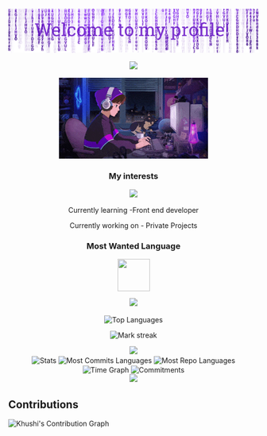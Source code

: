 <p align="center">
  <img src="header.png"/>
</p>
<p align="center">
   <img src="https://readme-typing-svg.demolab.com?font=Roboto+Slab&color=%237E3ACE&size=35&center=true&vCenter=true&width=450&duration=1500&pause=1000&lines=Abdo-Ahmed-Mostafa;Software+Engineer" width="auto" height="35"/>
</p>
<p align="center">
  <img alt="Coding GIF" width="300" height="auto" src="coding.gif"/>
</p>

<h3 align="center">My interests</h3>
<p align="center">
   <img src="https://readme-typing-svg.demolab.com?font=Roboto+Slab&color=%237E3ACE&size=35&center=true&vCenter=true&width=450&duration=1500&pause=1000&lines=Artificial+Intelligence;Full+Stack;DEV+WEB" width="auto" height="35"/>
</p>

<p align="center">Currently learning -Front end developer</p>
<p align="center">Currently working on - Private Projects</p>

<h3 align="center">Most Wanted Language</h3>
<p align="center">
  <a href="https://github.com/samarjit-sahoo/Python_Practice.git" target="_blank">
    <img align="center" src="https://upload.wikimedia.org/wikipedia/commons/thumb/9/99/Unofficial_JavaScript_logo_2.svg/1200px-Unofficial_JavaScript_logo_2.svg.png" height="65" width="65" />
  </a>


<div align="center">
    <img src="https://skillicons.dev/icons?i=html,css,javascript,typescript,bootstrap,tailwind,react,vite,redux,next,github,figma,mui,git,firebase,vscode" />
</div>


</p>

<p align="center">
  <img align="center" src="https://github-readme-stats.vercel.app/api/top-langs?username=Abdo-Ahmed-Mostafa&hide_border=true&no-bg=true&no-frame=true&layout=compact&theme=transparent&hide=html,css,jupyter%20notebook,pug,jinja" alt="Top Languages"/>
</p>

<p align="center">
  <img alt="Mark streak" src="https://github-readme-streak-stats.herokuapp.com/?user=Abdo-Ahmed-Mostafa&hide_border=true&theme=transparent" /> 
</p>

<!--Trophy-->
<div align=center>
  <img src="https://github-profile-trophy.vercel.app/?username=samarjit-sahoo&no-bg=true&no-frame=true&row=2&column=3"/>
</div>

<div align="center">
  <img align="center" src="http://github-profile-summary-cards.vercel.app/api/cards/stats?username=samarjit-sahoo&theme=transparent" height="180em" alt="Stats"/>
  <img align="center" src="http://github-profile-summary-cards.vercel.app/api/cards/most-commit-language?username=Abdo-Ahmed-Mostafa&theme=transparent&exclude=html,CSS,Jupyter%20Notebook" height="180em" alt="Most Commits Languages"/>
  <img align="center" src="http://github-profile-summary-cards.vercel.app/api/cards/repos-per-language?username=Abdo-Ahmed-Mostafa&theme=transparent&exclude=html,CSS,Jupyter%20Notebook" height="180em" alt="Most Repo Languages"/>
  <img align="center" src="http://github-profile-summary-cards.vercel.app/api/cards/productive-time?username=Abdo-Ahmed-Mostafa&theme=transparent&utcOffset=5.30" height="180em" alt="Time Graph"/>
  <img align="center" src="http://github-profile-summary-cards.vercel.app/api/cards/profile-details?username=Abdo-Ahmed-Mostafa&theme=transparent" height="180em" alt="Commitments"/>
</div>

<div align="center">
  <img src="https://skillicons.dev/icons?i=next,firebase,react" /><br>
  
</div>

## Contributions
![Khushi's Contribution Graph](https://github-readme-activity-graph.vercel.app/graph?username=Abdo-Ahmed-Mostafa&theme=react-dark)
